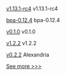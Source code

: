 
[v1.13.1-rc4](https://github.com/hyperledger/indy-plenum/releases/tag/v1.13.1-rc4) v1.13.1-rc4

[bpa-0.12.4](https://github.com/hyperledger-labs/business-partner-agent-chart/releases/tag/bpa-0.12.4) bpa-0.12.4

[v0.1.0](https://github.com/hyperledger/indy-cli-rs/releases/tag/v0.1.0) v0.1.0

[v1.2.2](https://github.com/hyperledger/fabric-gateway/releases/tag/v1.2.2) v1.2.2

[v0.2.2](https://github.com/hyperledger/solang/releases/tag/v0.2.2) Alexandria


[See more >>>](https://start-here.hyperledger.org/releases)
